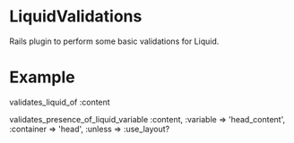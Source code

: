 LiquidValidations
=================

Rails plugin to perform some basic validations for Liquid.


Example
=======

validates_liquid_of :content

validates_presence_of_liquid_variable :content, :variable => 'head_content', :container => 'head', :unless => :use_layout?
